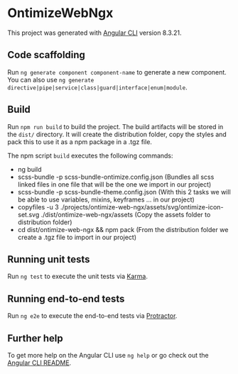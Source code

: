 # OntimizeWebNgx

This project was generated with [Angular CLI](https://github.com/angular/angular-cli) version 8.3.21.

## Code scaffolding

Run `ng generate component component-name` to generate a new component. You can also use `ng generate directive|pipe|service|class|guard|interface|enum|module`.

## Build

Run `npm run build` to build the project. The build artifacts will be stored in the `dist/` directory. It will create the distribution folder, copy the styles and pack this to use it as a npm package in a .tgz file.

The npm script `build` executes the following commands:

- ng build
- scss-bundle -p scss-bundle-ontimize.config.json (Bundles all scss linked files in one file that will be the one we import in our project)
- scss-bundle -p scss-bundle-theme.config.json (With this 2 tasks we will be able to use variables, mixins, keyframes ... in our project)
- copyfiles -u 3 ./projects/ontimize-web-ngx/assets/svg/ontimize-icon-set.svg ./dist/ontimize-web-ngx/assets (Copy the assets folder to distribution folder)
- cd dist/ontimize-web-ngx && npm pack (From the distribution folder we create a .tgz file to import in our project)

## Running unit tests

Run `ng test` to execute the unit tests via [Karma](https://karma-runner.github.io).

## Running end-to-end tests

Run `ng e2e` to execute the end-to-end tests via [Protractor](http://www.protractortest.org/).

## Further help

To get more help on the Angular CLI use `ng help` or go check out the [Angular CLI README](https://github.com/angular/angular-cli/blob/master/README.md).
